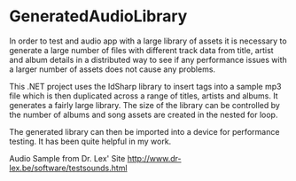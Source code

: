 GeneratedAudioLibrary
=====================

In order to test and audio app with a large library of assets it is necessary to generate
a large number of files with different track data from title, artist and album details
in a distributed way to see if any performance issues with a larger number of assets
does not cause any problems.

This .NET project uses the IdSharp library to insert tags into a sample mp3 file which
is then duplicated across a range of titles, artists and albums. It generates a fairly
large library. The size of the library can be controlled by the number of albums and
song assets are created in the nested for loop.

The generated library can then be imported into a device for performance testing. It
has been quite helpful in my work.

Audio Sample from Dr. Lex' Site
http://www.dr-lex.be/software/testsounds.html
